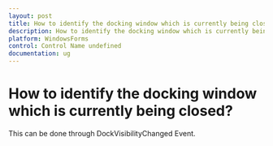 ```yaml
---
layout: post
title: How to identify the docking window which is currently being closed
description: How to identify the docking window which is currently being closed
platform: WindowsForms
control: Control Name undefined
documentation: ug
---
```



# How to identify the docking window which is currently being closed?


This can be done through DockVisibilityChanged Event.



